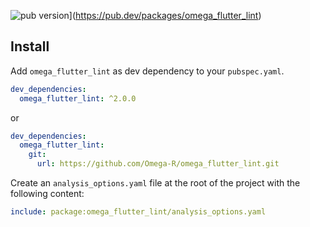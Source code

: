 ![pub version](https://img.shields.io/pub/v/omega_flutter_lint?logo=dart)](https://pub.dev/packages/omega_flutter_lint)

## Install

Add `omega_flutter_lint` as dev dependency to your `pubspec.yaml`.
```yaml
dev_dependencies:
  omega_flutter_lint: ^2.0.0
```
or
```yaml
dev_dependencies:
  omega_flutter_lint:
    git:
      url: https://github.com/Omega-R/omega_flutter_lint.git
```

Create an `analysis_options.yaml` file at the root of the project with the following content:

```yaml
include: package:omega_flutter_lint/analysis_options.yaml
```
